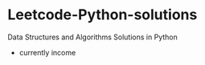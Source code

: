 # Leetcode-Python-solutions
 Data Structures and Algorithms Solutions in Python 
- currently income 
